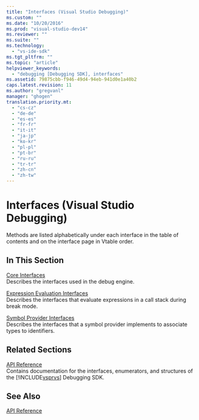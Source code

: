 ```yaml
---
title: "Interfaces (Visual Studio Debugging)"
ms.custom: ""
ms.date: "10/20/2016"
ms.prod: "visual-studio-dev14"
ms.reviewer: ""
ms.suite: ""
ms.technology: 
  - "vs-ide-sdk"
ms.tgt_pltfrm: ""
ms.topic: "article"
helpviewer_keywords: 
  - "debugging [Debugging SDK], interfaces"
ms.assetid: 79875cbb-f946-49d4-94eb-941d0e1a40b2
caps.latest.revision: 11
ms.author: "gregvanl"
manager: "ghogen"
translation.priority.mt: 
  - "cs-cz"
  - "de-de"
  - "es-es"
  - "fr-fr"
  - "it-it"
  - "ja-jp"
  - "ko-kr"
  - "pl-pl"
  - "pt-br"
  - "ru-ru"
  - "tr-tr"
  - "zh-cn"
  - "zh-tw"
---
```

# Interfaces (Visual Studio Debugging)
Methods are listed alphabetically under each interface in the table of contents and on the interface page in Vtable order.  
  
## In This Section  
 [Core Interfaces](../extensibility-debugger-reference/core-interfaces.md)  
 Describes the interfaces used in the debug engine.  
  
 [Expression Evaluation Interfaces](../extensibility-debugger-reference/expression-evaluation-interfaces.md)  
 Describes the interfaces that evaluate expressions in a call stack during break mode.  
  
 [Symbol Provider Interfaces](../extensibility-debugger-reference/symbol-provider-interfaces.md)  
 Describes the interfaces that a symbol provider implements to associate types to identifiers.  
  
## Related Sections  
 [API Reference](../extensibility-debugger-reference/api-reference--visual-studio-debugging-.md)  
 Contains documentation for the interfaces, enumerators, and structures of the [!INCLUDE[vsprvs](../code-quality/includes/vsprvs_md.md)] Debugging SDK.  
  
## See Also  
 [API Reference](../extensibility-debugger-reference/api-reference--visual-studio-debugging-.md)